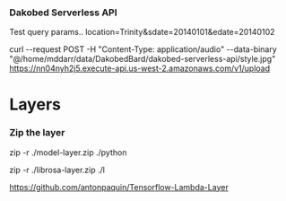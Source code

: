 ### Dakobed Serverless API

Test query params.. 
location=Trinity&sdate=20140101&edate=20140102

curl --request POST -H "Content-Type: application/audio"  --data-binary "@/home/mddarr/data/DakobedBard/dakobed-serverless-api/style.jpg" \
    https://nn04nyh2j5.execute-api.us-west-2.amazonaws.com/v1/upload
    


# Layers

### Zip the layer
zip -r ./model-layer.zip ./python

zip -r ./librosa-layer.zip ./l

https://github.com/antonpaquin/Tensorflow-Lambda-Layer